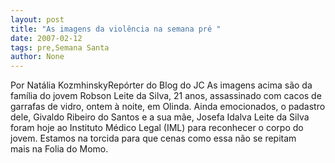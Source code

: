 ```yaml
---
layout: post
title: "As imagens da violência na semana pré "
date: 2007-02-12
tags: pre,Semana Santa
author: None
---
```

Por Natália KozmhinskyRepórter do Blog do JC 
As imagens acima são da família do jovem Robson Leite da Silva, 21 anos, assassinado com cacos de garrafas de vidro, ontem à noite, em Olinda.
Ainda emocionados, o padastro dele, Givaldo Ribeiro do Santos e a sua mãe, Josefa Idalva Leite da Silva foram hoje ao Instituto Médico Legal (IML) para reconhecer o corpo do jovem. 
Estamos na torcida para que cenas como essa não se repitam mais&nbsp;na Folia do Momo. 
